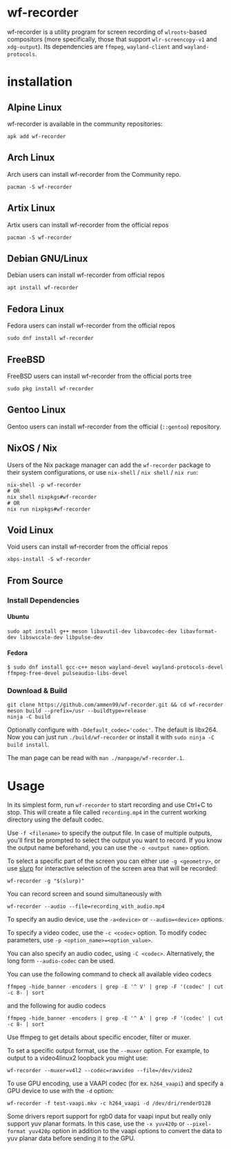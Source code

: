 # wf-recorder

wf-recorder is a utility program for screen recording of `wlroots`-based compositors (more specifically, those that support `wlr-screencopy-v1` and `xdg-output`). Its dependencies are `ffmpeg`, `wayland-client` and `wayland-protocols`.

# installation

[comment]: <> (List ordered alphabetically)

## Alpine Linux

wf-recorder is available in the community repositories:
```
apk add wf-recorder
```

## Arch Linux

Arch users can install wf-recorder from the Community repo.
```
pacman -S wf-recorder
```

## Artix Linux

Artix users can install wf-recorder from the official repos
```
pacman -S wf-recorder
```

## Debian GNU/Linux

Debian users can install wf-recorder from official repos
```
apt install wf-recorder
```

## Fedora Linux

Fedora users can install wf-recorder from the official repos
```
sudo dnf install wf-recorder
```

## FreeBSD

FreeBSD users can install wf-recorder from the official ports tree
```
sudo pkg install wf-recorder
```

## Gentoo Linux

Gentoo users can install wf-recorder from the official (`::gentoo`) repository.

## NixOS / Nix

Users of the Nix package manager can add the `wf-recorder` package to their system configurations, or use `nix-shell` / `nix shell` / `nix run`:

```
nix-shell -p wf-recorder
# OR
nix shell nixpkgs#wf-recorder
# OR
nix run nixpkgs#wf-recorder
```

## Void Linux

Void users can install wf-recorder from the official repos
```
xbps-install -S wf-recorder
```


## From Source
### Install Dependencies

#### Ubuntu
```
sudo apt install g++ meson libavutil-dev libavcodec-dev libavformat-dev libswscale-dev libpulse-dev
```

#### Fedora
```
$ sudo dnf install gcc-c++ meson wayland-devel wayland-protocols-devel ffmpeg-free-devel pulseaudio-libs-devel
```

### Download & Build
```
git clone https://github.com/ammen99/wf-recorder.git && cd wf-recorder
meson build --prefix=/usr --buildtype=release
ninja -C build
```
Optionally configure with `-Ddefault_codec='codec'`. The default is libx264. Now you can just run `./build/wf-recorder` or install it with `sudo ninja -C build install`.

The man page can be read with `man ./manpage/wf-recorder.1`.

# Usage
In its simplest form, run `wf-recorder` to start recording and use Ctrl+C to stop. This will create a file called `recording.mp4` in the current working directory using the default codec.

Use `-f <filename>` to specify the output file. In case of multiple outputs, you'll first be prompted to select the output you want to record. If you know the output name beforehand, you can use the `-o <output name>` option.

To select a specific part of the screen you can either use `-g <geometry>`, or use [slurp](https://github.com/emersion/slurp) for interactive selection of the screen area that will be recorded:

```
wf-recorder -g "$(slurp)"
```

You can record screen and sound simultaneously with

```
wf-recorder --audio --file=recording_with_audio.mp4
```

To specify an audio device, use the `-a<device>` or `--audio=<device>` options.

To specify a video codec, use the `-c <codec>` option. To modify codec parameters, use `-p <option_name>=<option_value>`.

You can also specify an audio codec, using `-C <codec>`. Alternatively, the long form `--audio-codec` can be used. 

You can use the following command to check all available video codecs
```
ffmpeg -hide_banner -encoders | grep -E '^ V' | grep -F '(codec' | cut -c 8- | sort
```

and the following for audio codecs

```
ffmpeg -hide_banner -encoders | grep -E '^ A' | grep -F '(codec' | cut -c 8- | sort
```

Use ffmpeg to get details about specific encoder, filter or muxer.

To set a specific output format, use the `--muxer` option. For example, to output to a video4linux2 loopback you might use:
```
wf-recorder --muxer=v4l2 --codec=rawvideo --file=/dev/video2
```

To use GPU encoding, use a VAAPI codec (for ex. `h264_vaapi`) and specify a GPU device to use with the `-d` option:
```
wf-recorder -f test-vaapi.mkv -c h264_vaapi -d /dev/dri/renderD128
```
Some drivers report support for rgb0 data for vaapi input but really only support yuv planar formats. In this case, use the `-x yuv420p` or `--pixel-format yuv420p` option in addition to the vaapi options to convert the data to yuv planar data before sending it to the GPU.

